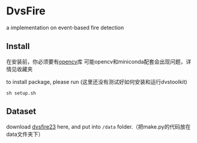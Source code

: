 # DvsFire

a implementation on event-based fire detection

## Install

在安装前，你必须要有[opencv](https://docs.opencv.org/4.x/d7/d9f/tutorial_linux_install.html)库
可能opencv和miniconda配套会出现问题，详情见收藏夹

to install package, please run (这里还没有测试好如何安装和运行dvstoolkit)

```unix
sh setup.sh
```

## Dataset


download [dvsfire23](https://www.bilibili.com/) here, and put into `/data` folder.（把make.py的代码放在data文件夹下）
